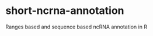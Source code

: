 short-ncrna-annotation
======================

Ranges based and sequence based ncRNA annotation in R
